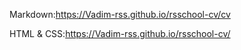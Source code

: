 Markdown:https://Vadim-rss.github.io/rsschool-cv/cv

HTML & CSS:https://Vadim-rss.github.io/rsschool-cv/
